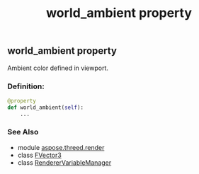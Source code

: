 ﻿---
title: world_ambient property
second_title: Aspose.3D for Python via .NET API References
description: 
type: docs
weight: 150
url: /python-net/aspose.threed.render/renderervariablemanager/world_ambient/
is_root: false
---

## world_ambient property


Ambient color defined in viewport.
### Definition:
```python
@property
def world_ambient(self):
    ...
```

### See Also
* module [aspose.threed.render](../../)
* class [FVector3](/3d/python-net/aspose.threed.utilities/fvector3)
* class [RendererVariableManager](/3d/python-net/aspose.threed.render/renderervariablemanager)
